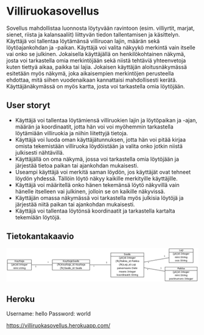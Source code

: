 # Villiruokasovellus
Sovellus mahdollistaa luonnosta löytyvään ravintoon (esim. villiyrtit, marjat, sienet, riista ja kalansaaliit) liittyvän tiedon tallentamisen ja käsittelyn. Käyttäjä voi tallentaa löytämänsä villiruoan lajin, määrän sekä löytöajankohdan ja -paikan. Käyttäjä voi valita näkyykö merkintä vain itselle vai onko se julkinen. Jokaisella käyttäjällä on henkilökohtainen näkymä, josta voi tarkastella omia merkintöjään sekä niistä tehtäviä yhteenvetoja kuten tiettyä aikaa, paikka tai lajia. 
Jokaisen käyttäjän aloitusnäkymässä esitetään myös näkymä, joka aikaisempien merkintöjen perusteella ehdottaa, mitä siihen vuodenaikaan kannattaisi mahdollisesti kerätä.
Käyttäjänäkymässä on myös kartta, josta voi tarkastella omia löytöjään.

## User storyt
* Käyttäjä voi tallentaa löytämiensä villiruokien lajin ja löytöpaikan ja -ajan, määrän ja koordinaatit, jotta hän voi voi myöhemmin tarkastella löytämiään villiruokia ja niihin liitettyjä tietoja. 
* Käyttäjä voi luoda oman käyttäjätunnuksen, jotta hän voi pitää kirjaa omista tekemistään villiruoka löydöistään ja valita onko jotkin niistä julkisesti nähtävillä.
* Käyttäjällä on oma näkymä, jossa voi tarkastella omia löytöjään ja järjestää tietoa paikan tai ajankohdan mukaisesti.
* Useampi käyttäjä voi merkitä saman löydön, jos käyttäjät ovat tehneet löydön yhdessä. Tällöin löytö näkyy kaikille merkityille käyttäjille.
* Käyttäjä voi määritellä onko hänen tekemänsä löytö näkyvillä vain hänelle itselleen vai julkinen, jolloin se on kaikille näkyvissä. 
* Käyttäjän omassa näkymässä voi tarkastella myös julkisia löytöjä ja järjestää niitä paikan tai ajankohdan mukaisesti.
* Käyttäjä voi tallentaa löytönsä koordinaatit ja tarkastella kartalta tekemiään löytöjä.




## Tietokantakaavio
![tietokantakaavio](https://github.com/tumajote/Villiruokasovellus/blob/master/documentation/Tietokantakaavio.png)

## Heroku

Username: hello
Password: world

https://villiruokasovellus.herokuapp.com/

